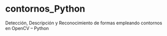 # contornos_Python
Detección, Descripción y Reconocimiento de formas empleando contornos en OpenCV – Python
